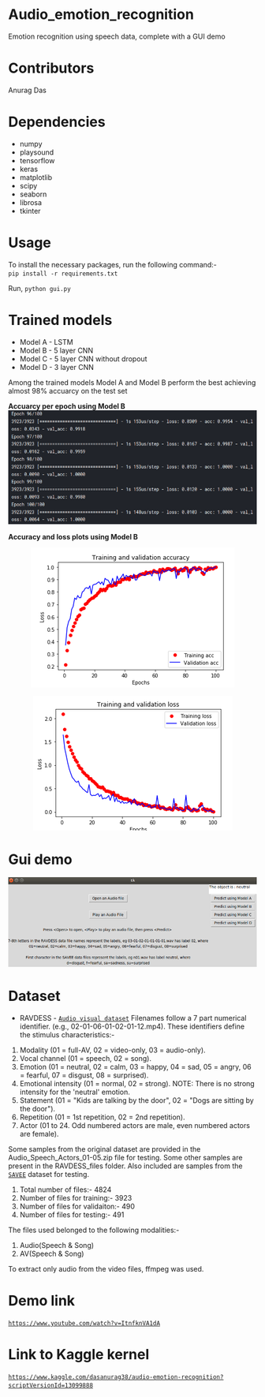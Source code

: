 # Audio_emotion_recognition
Emotion recognition using speech data, complete with a GUI demo

# Contributors
Anurag Das

Dependencies
============
- numpy
- playsound
- tensorflow
- keras
- matplotlib
- scipy
- seaborn
- librosa
- tkinter

Usage
============
To install the necessary packages, run the following command:-<br/>
`pip install -r requirements.txt`

Run,
`python gui.py`

Trained models
==============
- Model A - LSTM
- Model B - 5 layer CNN
- Model C - 5 layer CNN without dropout
- Model D - 3 layer CNN

Among the trained models Model A and Model B perform the best achieving almost 98% accuarcy on the test set

**Accuarcy per epoch using Model B**
![Link to acc](https://github.com/dasanurag/Audio_emotion_recognition/blob/master/media/acc_epoch.png)

**Accuracy and loss plots using Model B**

<!-- ![Acc](https://github.com/dasanurag/Audio_emotion_recognition/blob/master/media/modelB1_accuracy.png) ![Loss](https://github.com/dasanurag/Audio_emotion_recognition/blob/master/media/modelB1_loss.png)
-->
<p align="center">
  <img src="https://github.com/dasanurag/Audio_emotion_recognition/blob/master/media/modelB1_accuracy.png">
</p>
<p align="center">
  <img src="https://github.com/dasanurag/Audio_emotion_recognition/blob/master/media/modelB1_loss.png">
</p>

Gui demo
========
<p align="center">
  <img src="https://github.com/dasanurag/Audio_emotion_recognition/blob/master/media/gui_demo.png">
</p>

Dataset
=======
- RAVDESS - [`Audio visual dataset`](https://zenodo.org/record/1188976#.XLlgGENOnq8)
Filenames follow a 7 part numerical identifier. (e.g., 02-01-06-01-02-01-12.mp4). These identifiers define the stimulus characteristics:-
1. Modality (01 = full-AV, 02 = video-only, 03 = audio-only).
2. Vocal channel (01 = speech, 02 = song).
3. Emotion (01 = neutral, 02 = calm, 03 = happy, 04 = sad, 05 = angry, 06 = fearful, 07 = disgust, 08 = surprised).
4. Emotional intensity (01 = normal, 02 = strong). NOTE: There is no strong intensity for the 'neutral' emotion.
5. Statement (01 = "Kids are talking by the door", 02 = "Dogs are sitting by the door").
6. Repetition (01 = 1st repetition, 02 = 2nd repetition).
7. Actor (01 to 24. Odd numbered actors are male, even numbered actors are female).

Some samples from the original dataset are provided in the Audio_Speech_Actors_01-05.zip file for testing. Some other samples are present in the RAVDESS_files folder. Also included are samples from the [`SAVEE`](http://kahlan.eps.surrey.ac.uk/savee/Introduction.html) dataset for testing. 

1. Total number of files:- 4824
2. Number of files for training:- 3923
3. Number of files for validaiton:- 490
4. Number of files for testing:- 491

The files used belonged to the following modalities:-
1. Audio(Speech & Song)
2. AV(Speech & Song)

To extract only audio from the video files, ffmpeg was used.

Demo link
===========
[`https://www.youtube.com/watch?v=ItnfknVA1dA`](https://www.youtube.com/watch?v=ItnfknVA1dA)

Link to Kaggle kernel
==================
[`https://www.kaggle.com/dasanurag38/audio-emotion-recognition?scriptVersionId=13099888`](https://www.kaggle.com/dasanurag38/audio-emotion-recognition?scriptVersionId=13099888)
